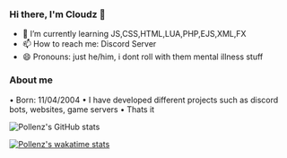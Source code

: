### Hi there, I'm Cloudz 👋

- 🌱 I’m currently learning JS,CSS,HTML,LUA,PHP,EJS,XML,FX
- 📫 How to reach me: Discord Server
- 😄 Pronouns: just he/him, i dont roll with them mental illness stuff


### About me
• Born: 11/04/2004
• I have developed different projects such as discord bots, websites, game servers
• Thats it




![Pollenz's GitHub stats](https://github-readme-stats.vercel.app/api?username=Cloudz2004&count_private=true&theme=tokyonight)

[![Pollenz's wakatime stats](https://github-readme-stats.vercel.app/api/wakatime?username=Cloudz)](https://github.com/Cloudz2004/Hatsune)
